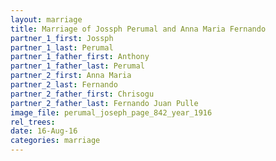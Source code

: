 ```yaml
---
layout: marriage
title: Marriage of Jossph Perumal and Anna Maria Fernando
partner_1_first: Jossph
partner_1_last: Perumal
partner_1_father_first: Anthony
partner_1_father_last: Perumal
partner_2_first: Anna Maria
partner_2_last: Fernando
partner_2_father_first: Chrisogu
partner_2_father_last: Fernando Juan Pulle
image_file: perumal_joseph_page_842_year_1916
rel_trees:
date: 16-Aug-16
categories: marriage
---
```


